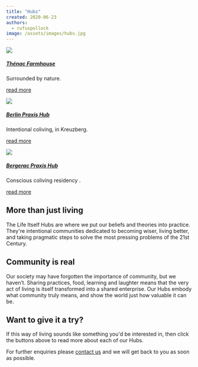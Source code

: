 ```yaml
---
title: "Hubs"
created: 2020-06-23
authors: 
  - rufuspollock
image: /assets/images/hubs.jpg
---
```


![](/assets/images/bergerac-photo_square.jpg)

##### [Thénac Farmhouse](/hubs/farmhouse/)

Surrounded by nature.

[read more](/hubs/farmhouse/)

![](/assets/images/img-20200417-wa0003_square.jpg)

##### [Berlin Praxis Hub](https://lifeitself.org/hubs/berlin/)

Intentional coliving, in Kreuzberg. 

[read more](/hubs/berlin/)

![](/assets/images/dsc01698_square.jpg)

##### [Bergerac Praxis Hub](https://lifeitself.org/hubs/bergerac/)

Conscious coliving residency .

[read more](https://lifeitself.org/hubs/bergerac/)

## More than just living

The Life Itself Hubs are where we put our beliefs and theories into practice. They're intentional communities dedicated to becoming wiser, living better, and taking pragmatic steps to solve the most pressing problems of the 21st Century. 

## Community is real

Our society may have forgotten the importance of community, but we haven’t. Sharing practices, food, learning and laughter means that the very act of living is itself transformed into a shared enterprise. Our Hubs embody what community truly means, and show the world just how valuable it can be. 

## Want to give it a try?

If this way of living sounds like something you'd be interested in, then click the buttons above to read more about each of our Hubs. 

For further enquiries please [contact us](/contact/) and we will get back to you as soon as possible.
